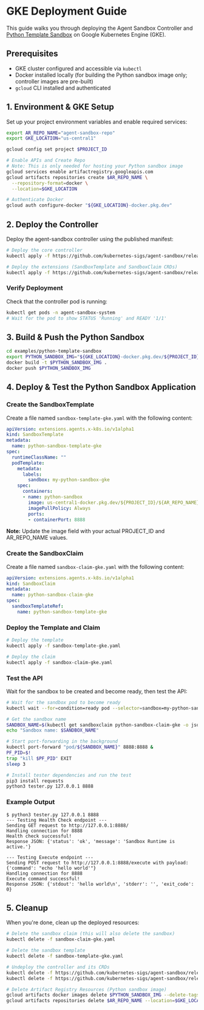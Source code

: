 # GKE Deployment Guide

This guide walks you through deploying the Agent Sandbox Controller and [Python Template Sandbox](examples/python-template-sandbox) on Google Kubernetes Engine (GKE).

## Prerequisites

- GKE cluster configured and accessible via `kubectl`
- Docker installed locally (for building the Python sandbox image only; controller images are pre-built)
- `gcloud` CLI installed and authenticated

## 1. Environment & GKE Setup

Set up your project environment variables and enable required services:

```bash
export AR_REPO_NAME="agent-sandbox-repo"
export GKE_LOCATION="us-central1"

gcloud config set project $PROJECT_ID

# Enable APIs and Create Repo
# Note: This is only needed for hosting your Python sandbox image
gcloud services enable artifactregistry.googleapis.com
gcloud artifacts repositories create $AR_REPO_NAME \
  --repository-format=docker \
  --location=$GKE_LOCATION

# Authenticate Docker
gcloud auth configure-docker "${GKE_LOCATION}-docker.pkg.dev"
```

## 2. Deploy the Controller

Deploy the agent-sandbox controller using the published manifest:

```bash
# Deploy the core controller
kubectl apply -f https://github.com/kubernetes-sigs/agent-sandbox/releases/download/v0.1.0-rc.0/manifest.yaml

# Deploy the extensions (SandboxTemplate and SandboxClaim CRDs)
kubectl apply -f https://github.com/kubernetes-sigs/agent-sandbox/releases/download/v0.1.0-rc.0/extensions.yaml
```

### Verify Deployment

Check that the controller pod is running:

```bash
kubectl get pods -n agent-sandbox-system
# Wait for the pod to show STATUS 'Running' and READY '1/1'
```

## 3. Build & Push the Python Sandbox

```bash
cd examples/python-template-sandbox
export PYTHON_SANDBOX_IMG="${GKE_LOCATION}-docker.pkg.dev/${PROJECT_ID}/${AR_REPO_NAME}/sandbox-runtime:latest"
docker build -t $PYTHON_SANDBOX_IMG .
docker push $PYTHON_SANDBOX_IMG
```

## 4. Deploy & Test the Python Sandbox Application

### Create the SandboxTemplate

Create a file named `sandbox-template-gke.yaml` with the following content:

```yaml
apiVersion: extensions.agents.x-k8s.io/v1alpha1
kind: SandboxTemplate
metadata:
  name: python-sandbox-template-gke
spec:
  runtimeClassName: ""
  podTemplate:
    metadata:
      labels:
        sandbox: my-python-sandbox-gke
    spec:
      containers:
      - name: python-sandbox
        image: us-central1-docker.pkg.dev/${PROJECT_ID}/${AR_REPO_NAME}/sandbox-runtime:latest
        imagePullPolicy: Always
        ports:
        - containerPort: 8888
```

**Note:** Update the image field with your actual PROJECT_ID and AR_REPO_NAME values.

### Create the SandboxClaim

Create a file named `sandbox-claim-gke.yaml` with the following content:

```yaml
apiVersion: extensions.agents.x-k8s.io/v1alpha1
kind: SandboxClaim
metadata:
  name: python-sandbox-claim-gke
spec:
  sandboxTemplateRef:
    name: python-sandbox-template-gke
```

### Deploy the Template and Claim

```bash
# Deploy the template
kubectl apply -f sandbox-template-gke.yaml

# Deploy the claim
kubectl apply -f sandbox-claim-gke.yaml
```

### Test the API

Wait for the sandbox to be created and become ready, then test the API:

```bash
# Wait for the sandbox pod to become ready
kubectl wait --for=condition=ready pod --selector=sandbox=my-python-sandbox-gke --timeout=120s

# Get the sandbox name
SANDBOX_NAME=$(kubectl get sandboxclaim python-sandbox-claim-gke -o jsonpath='{.status.sandboxName}')
echo "Sandbox name: $SANDBOX_NAME"

# Start port-forwarding in the background
kubectl port-forward "pod/${SANDBOX_NAME}" 8888:8888 &
PF_PID=$!
trap "kill $PF_PID" EXIT
sleep 3

# Install tester dependencies and run the test
pip3 install requests
python3 tester.py 127.0.0.1 8888
```

### Example Output

```
$ python3 tester.py 127.0.0.1 8888
--- Testing Health Check endpoint ---
Sending GET request to http://127.0.0.1:8888/
Handling connection for 8888
Health check successful!
Response JSON: {'status': 'ok', 'message': 'Sandbox Runtime is active.'}

--- Testing Execute endpoint ---
Sending POST request to http://127.0.0.1:8888/execute with payload: {'command': "echo 'hello world'"}
Handling connection for 8888
Execute command successful!
Response JSON: {'stdout': 'hello world\n', 'stderr': '', 'exit_code': 0}
```

## 5. Cleanup

When you're done, clean up the deployed resources:

```bash
# Delete the sandbox claim (this will also delete the sandbox)
kubectl delete -f sandbox-claim-gke.yaml

# Delete the sandbox template
kubectl delete -f sandbox-template-gke.yaml

# Undeploy the controller and its CRDs
kubectl delete -f https://github.com/kubernetes-sigs/agent-sandbox/releases/download/v0.1.0-rc.0/extensions.yaml
kubectl delete -f https://github.com/kubernetes-sigs/agent-sandbox/releases/download/v0.1.0-rc.0/manifest.yaml

# Delete Artifact Registry Resources (Python sandbox image)
gcloud artifacts docker images delete $PYTHON_SANDBOX_IMG --delete-tags --quiet
gcloud artifacts repositories delete $AR_REPO_NAME --location=$GKE_LOCATION --quiet
```